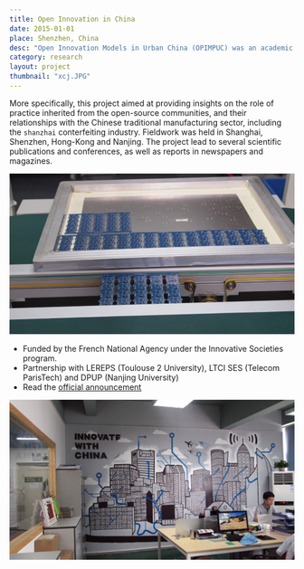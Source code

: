 ```yaml
---
title: Open Innovation in China
date: 2015-01-01
place: Shenzhen, China
desc: "Open Innovation Models in Urban China (OPIMPUC) was an academic research project that studies the role of the emergence of new urban places dedicated to technologies (hackerspaces, coworking spaces, fablabs, etc.) in the context of China's indutrial transformation."
category: research
layout: project
thumbnail: "xcj.JPG"
---
```



More specifically, this project aimed at providing insights on the role of practice inherited from the open-source communities, and their relationships with the Chinese traditional manufacturing sector, including the ```shanzhai``` conterfeiting industry. Fieldwork was held in Shanghai, Shenzhen, Hong-Kong and Nanjing. The project lead to several scientific publications and conferences, as well as reports in newspapers and magazines.

![](boardMachine.JPG)

* Funded by the French National Agency under the Innovative Societies program.
* Partnership with LEREPS (Toulouse 2 University), LTCI SES (Telecom ParisTech) and  DPUP (Nanjing University)
* Read the [official announcement](http://www.agence-nationale-recherche.fr/en/anr-funded-project/?tx_lwmsuivibilan_pi2%5BCODE%5D=ANR-13-SOIN-0006)

![](thumb.JPG)
